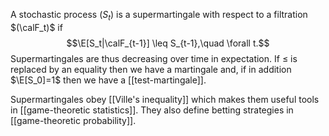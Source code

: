 A stochastic process $(S_t)$ is a supermartingale with respect to a filtration $(\calF_t)$ if $$\E[S_t|\calF_{t-1}] \leq S_{t-1},\quad \forall t.$$Supermartingales are thus decreasing over time in expectation. If $\leq$ is replaced by an equality then we have a martingale and, if in addition $\E[S_0]=1$ then we have a [[test-martingale]]. 

Supermartingales obey [[Ville's inequality]] which makes them useful tools in [[game-theoretic statistics]]. They also define betting strategies in [[game-theoretic probability]]. 
